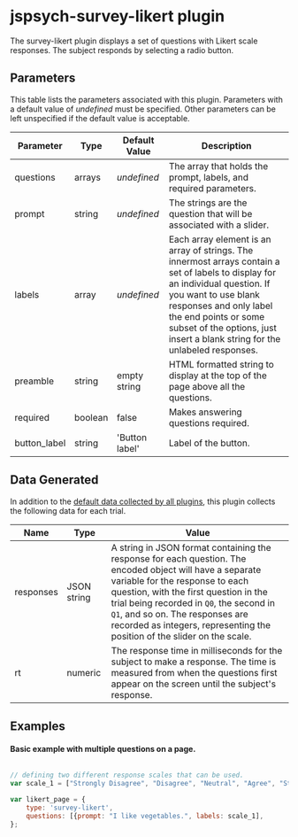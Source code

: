 # jspsych-survey-likert plugin

The survey-likert plugin displays a set of questions with Likert scale responses. The subject responds by selecting a radio button.

## Parameters

This table lists the parameters associated with this plugin. Parameters with a default value of *undefined* must be specified. Other parameters can be left unspecified if the default value is acceptable.

Parameter | Type | Default Value | Description
----------|------|---------------|------------
questions | arrays| *undefined* | The array that holds the prompt, labels, and required parameters. 
prompt | string | *undefined* | The strings are the question that will be associated with a slider.
labels | array |  *undefined* | Each array element is an array of strings. The innermost arrays contain a set of labels to display for an individual question. If you want to use blank responses and only label the end points or some subset of the options, just insert a blank string for the unlabeled responses.
preamble | string | empty string | HTML formatted string to display at the top of the page above all the questions.
required | boolean | false | Makes answering questions required.
button_label | string | 'Button label' | Label of the button.

## Data Generated

In addition to the [default data collected by all plugins](overview#datacollectedbyplugins), this plugin collects the following data for each trial.

Name | Type | Value
-----|------|------
responses | JSON string | A string in JSON format containing the response for each question. The encoded object will have a separate variable for the response to each question, with the first question in the trial being recorded in `Q0`, the second in `Q1`, and so on. The responses are recorded as integers, representing the position of the slider on the scale.
rt | numeric | The response time in milliseconds for the subject to make a response. The time is measured from when the questions first appear on the screen until the subject's response.

## Examples

#### Basic example with multiple questions on a page.

```javascript

// defining two different response scales that can be used.
var scale_1 = ["Strongly Disagree", "Disagree", "Neutral", "Agree", "Strongly Agree"];

var likert_page = {
    type: 'survey-likert',
    questions: [{prompt: "I like vegetables.", labels: scale_1],
};
```
